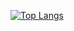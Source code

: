 [![Top Langs](https://github-readme-stats.vercel.app/api/top-langs/?username=CheeseCake87&theme=dark)](https://github.com/anuraghazra/github-readme-stats)
